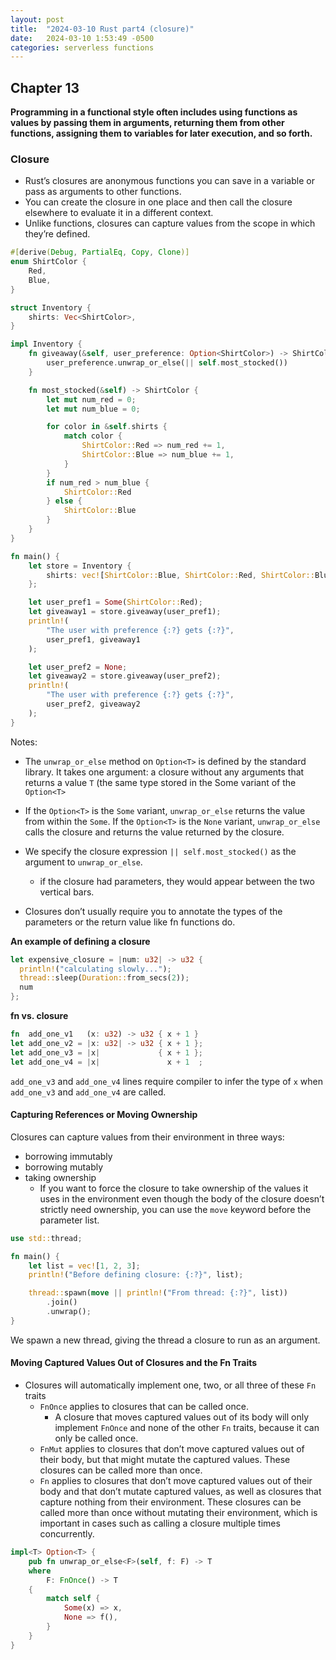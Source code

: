 ```yaml
---
layout: post
title:  "2024-03-10 Rust part4 (closure)"
date:   2024-03-10 1:53:49 -0500
categories: serverless functions
---
```


## Chapter 13
<strong>Programming in a functional style often includes using functions as values by passing them in arguments, returning them from other functions, assigning them to variables for later execution, and so forth. </strong>

### Closure

- Rust’s closures are anonymous functions you can save in a variable or pass as arguments to other functions. 
- You can create the closure in one place and then call the closure elsewhere to evaluate it in a different context. 
- Unlike functions, closures can capture values from the scope in which they’re defined.

```rust
#[derive(Debug, PartialEq, Copy, Clone)]
enum ShirtColor {
    Red,
    Blue,
}

struct Inventory {
    shirts: Vec<ShirtColor>,
}

impl Inventory {
    fn giveaway(&self, user_preference: Option<ShirtColor>) -> ShirtColor {
        user_preference.unwrap_or_else(|| self.most_stocked())
    }

    fn most_stocked(&self) -> ShirtColor {
        let mut num_red = 0;
        let mut num_blue = 0;

        for color in &self.shirts {
            match color {
                ShirtColor::Red => num_red += 1,
                ShirtColor::Blue => num_blue += 1,
            }
        }
        if num_red > num_blue {
            ShirtColor::Red
        } else {
            ShirtColor::Blue
        }
    }
}

fn main() {
    let store = Inventory {
        shirts: vec![ShirtColor::Blue, ShirtColor::Red, ShirtColor::Blue],
    };

    let user_pref1 = Some(ShirtColor::Red);
    let giveaway1 = store.giveaway(user_pref1);
    println!(
        "The user with preference {:?} gets {:?}",
        user_pref1, giveaway1
    );

    let user_pref2 = None;
    let giveaway2 = store.giveaway(user_pref2);
    println!(
        "The user with preference {:?} gets {:?}",
        user_pref2, giveaway2
    );
}
```
Notes:
- The `unwrap_or_else` method on `Option<T>` is defined by the standard library. It takes one argument: a closure without any arguments that returns a value `T` (the same type stored in the Some variant of the `Option<T>`
- If the `Option<T>` is the `Some` variant, `unwrap_or_else` returns the value from within the `Some`. If the `Option<T>` is the `None` variant, `unwrap_or_else` calls the closure and returns the value returned by the closure.
- We specify the closure expression `|| self.most_stocked()` as the argument to `unwrap_or_else`. 
	+ if the closure had parameters, they would appear between the two vertical bars.

- Closures don’t usually require you to annotate the types of the parameters or the return value like fn functions do.

<strong>An example of defining a closure</strong>

```rust
let expensive_closure = |num: u32| -> u32 {
  println!("calculating slowly...");
  thread::sleep(Duration::from_secs(2));
  num
};
```

<strong>fn vs. closure</strong>

```rust
fn  add_one_v1   (x: u32) -> u32 { x + 1 }
let add_one_v2 = |x: u32| -> u32 { x + 1 };
let add_one_v3 = |x|             { x + 1 };
let add_one_v4 = |x|               x + 1  ;
```

`add_one_v3` and `add_one_v4` lines require compiler to infer the type of `x` when `add_one_v3` and `add_one_v4` are called.

#### Capturing References or Moving Ownership
Closures can capture values from their environment in three ways:
- borrowing immutably
- borrowing mutably
- taking ownership
	+ If you want to force the closure to take ownership of the values it uses in the environment even though the body of the closure doesn’t strictly need ownership, you can use the `move` keyword before the parameter list. 

```rust
use std::thread;

fn main() {
    let list = vec![1, 2, 3];
    println!("Before defining closure: {:?}", list);

    thread::spawn(move || println!("From thread: {:?}", list))
        .join()
        .unwrap();
}
```

We spawn a new thread, giving the thread a closure to run as an argument.

#### Moving Captured Values Out of Closures and the Fn Traits

- Closures will automatically implement one, two, or all three of these `Fn` traits
	+ `FnOnce` applies to closures that can be called once. 
		* A closure that moves captured values out of its body will only implement `FnOnce` and none of the other `Fn` traits, because it can only be called once.
	+ `FnMut` applies to closures that don’t move captured values out of their body, but that might mutate the captured values. These closures can be called more than once.
	+ `Fn` applies to closures that don’t move captured values out of their body and that don’t mutate captured values, as well as closures that capture nothing from their environment. These closures can be called more than once without mutating their environment, which is important in cases such as calling a closure multiple times concurrently.

```rust
impl<T> Option<T> {
    pub fn unwrap_or_else<F>(self, f: F) -> T
    where
        F: FnOnce() -> T
    {
        match self {
            Some(x) => x,
            None => f(),
        }
    }
}
```
